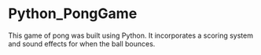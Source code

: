 # Python_PongGame
This game of pong was built using Python. It incorporates a scoring system and sound effects for when the ball bounces.
